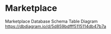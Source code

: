 # Marketplace
Marketplace Database Schema
Table Diagram https://dbdiagram.io/d/5d859bdfff5115114db47b7a
